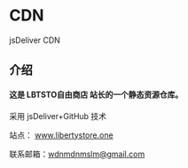 # CDN
jsDeliver CDN

## 介绍 

#### 这是 LBTSTO自由商店 站长的一个静态资源仓库。

采用 jsDeliver+GitHub 技术

站点： www.libertystore.one

联系邮箱：wdnmdnmslm@gmail.com
